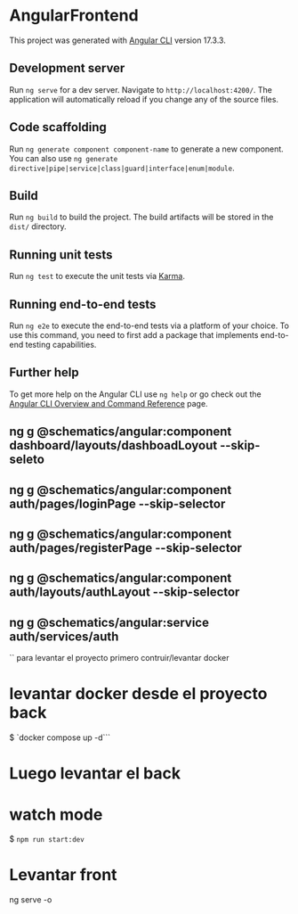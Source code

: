 # AngularFrontend

This project was generated with [Angular CLI](https://github.com/angular/angular-cli) version 17.3.3.

## Development server

Run `ng serve` for a dev server. Navigate to `http://localhost:4200/`. The application will automatically reload if you change any of the source files.

## Code scaffolding

Run `ng generate component component-name` to generate a new component. You can also use `ng generate directive|pipe|service|class|guard|interface|enum|module`.

## Build

Run `ng build` to build the project. The build artifacts will be stored in the `dist/` directory.

## Running unit tests

Run `ng test` to execute the unit tests via [Karma](https://karma-runner.github.io).

## Running end-to-end tests

Run `ng e2e` to execute the end-to-end tests via a platform of your choice. To use this command, you need to first add a package that implements end-to-end testing capabilities.

## Further help

To get more help on the Angular CLI use `ng help` or go check out the [Angular CLI Overview and Command Reference](https://angular.io/cli) page.


## ng g @schematics/angular:component dashboard/layouts/dashboadLoyout --skip-seleto

## ng g @schematics/angular:component auth/pages/loginPage --skip-selector

## ng g @schematics/angular:component auth/pages/registerPage --skip-selector

## ng g @schematics/angular:component auth/layouts/authLayout --skip-selector

## ng g @schematics/angular:service auth/services/auth 


`` para levantar el proyecto primero contruir/levantar docker
# levantar docker desde el proyecto back
$ `docker compose up -d```

# Luego levantar el back
# watch mode
$ `npm run start:dev`

# Levantar front
ng serve -o